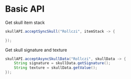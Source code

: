 # Basic API

Get skull item stack
```java
skullAPI.acceptSyncSkull("Rollczi", itemStack -> {
    
});
```

Get skull signature and texture
```java
skullAPI.acceptAsyncSkullData("Rollczi", skullData -> {
    String signature = skullData.getSignature();
    String texture = skullData.getValue();
});
```